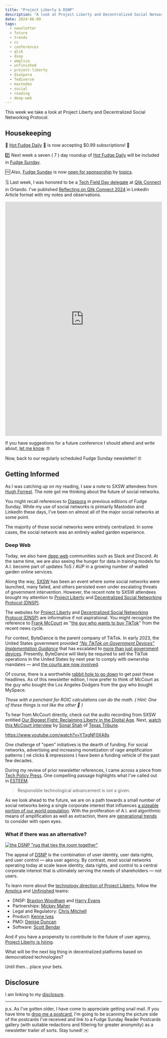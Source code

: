 ```yaml
---
title: "Project Liberty & DSNP"
description: "A look at Project Liberty and Decentralized Social Networking Protocol"
date: 2024-06-09
tags: 
  - newsletter
  - future
  - trends
  - cc
  - conferences
  - qlik
  - dsnp
  - amplica
  - unfinished
  - project-liberty
  - diaspora
  - fediverse
  - mastodon
  - social
  - reading
  - deep-web
---
```

This week we take a look at Project Liberty and Decentralized Social Networking Protocol.

## Housekeeping

🚨 [Hot Fudge Daily](https://hot.fudge.org) 🚨 is now accepting $0.99 subscriptions! 🎉

7️⃣ Next week a seven ( 7 ) day roundup of [Hot Fudge Daily](https://hot.fudge.org) will be included in [Fudge Sunday](/).

🆓 Also, [Fudge Sunday](/) is now [open for sponsorship](/sponsorship/) by [topics](/topics/).

🗓️ Last week, I was honored to be a [Tech Field Day delegate](https://techfieldday.com/people/jay-cuthrell/) at [Qlik Connect](https://www.qlikconnect.com/) in Orlando. I've published [Reflecting on Qlik Connect 2024](https://www.linkedin.com/pulse/reflecting-qlik-connect-2024-jay-cuthrell-p7gpe/) in LinkedIn Article format with my notes and observations.

<iframe src="https://www.linkedin.com/embed/feed/update/urn:li:share:7204455900105887744" height="751" width="504" frameborder="0" allowfullscreen="" title="Embedded post"></iframe>

If you have suggestions for a future conference I should attend and write about, [let me know](https://cuthrell.consulting/contact/). 🤓

Now, back to our regularly scheduled Fudge Sunday newsletter! 🤓

## Getting Informed

As I was catching up on my reading, I saw a note to SXSW attendees from [Hugh Forrest](https://www.linkedin.com/in/hughforrest/). The note got me thinking about the future of social networks.

You might recall references to [Diaspora](/topics/diaspora) in previous editions of Fudge Sunday. While my use of social networks is primarily Mastodon and LinkedIn these days, I've been on almost all of the major social networks at some point.

The majority of those social networks were entirely centralized. In some cases, the social network was an entirely walled garden experience.

### Deep Web

Today, we also have [deep web](/topics/deep-web) communities such as Slack and Discord. At the same time, we are also seeing the hunger for data in training models for A.I. become part of updates ToS / AUP in a growing number of walled garden online services.

Along the way, [SXSW](/topics/sxsw) has been an event where some social networks were launched, many failed, and others persisted even under escalating threats of government intervention. However, the recent note to SXSW attendees brought my attention to [Project Liberty](https://projectliberty.io) and [Decentralized Social Networking Protocol (DNSP)](https://dsnp.org).

The websites for [Project Liberty](https://projectliberty.io) and [Decentralized Social Networking Protocol (DNSP)](https://dsnp.org) are informative if not aspirational. You might recognize the reference to [Frank McCourt](https://en.wikipedia.org/wiki/Frank_McCourt_(executive)) as "[the guy who wants to buy TikTok](https://www.projectliberty.io/news/frank-mccourt-organizing-a-people-s-bid-to-acquire-tiktok)" from the recent news cycle.

For context, ByteDance is the parent company of TikTok. In early 2023, the United States government provided _[“No TikTok on Government Devices” Implementation Guidance](https://www.whitehouse.gov/wp-content/uploads/2023/02/M-23-13-No-TikTok-on-Government-Devices-Implementation-Guidance_final.pdf)_ that has escalated to [more than just government devices](https://www.congress.gov/bill/118th-congress/house-bill/815). Presently, ByteDance will likely be required to sell the TikTok operations in the United States by next year to comply with ownership mandates — and [the courts are now involved](https://www.techpolicy.press/tracker/protecting-americans-from-foreign-adversary-controlled-applications-act-hr-7521/).

Of course, there is a worthwhile [rabbit hole to go down](https://www.mccourt.com/category/business-type/project-liberty/) to get past these headlines. As of this newsletter edition, I now prefer to think of McCourt as the guy who bought the Los Angeles Dodgers from the guy who bought MySpace.

_Those with a penchant for ROIC calculations can do the math._
_( Hint: One of these things is not like the other 🤣 )_

To hear from McCourt directly, check out the audio recording from SXSW entitled [Our Biggest Fight: Reclaiming Liberty in the Digital Age](https://schedule.sxsw.com/2024/events/PP143826). Next, [watch this McCourt interview](https://www.youtube.com/watch?v=YTxgNF0XA8s) by [Sonal Shah](https://www.linkedin.com/in/srshah68/) of [Texas Tribune](https://www.texastribune.org/support).

https://www.youtube.com/watch?v=YTxgNF0XA8s

One challenge of "open" initiatives is the dearth of funding. For social networks, advertising and increasing monetization of rage amplification patterns ( né clicks & impressions ) have been a funding vehicle of the past few decades.

During my review of prior newsletter references, I came across a piece from [Tech Policy Press](https://www.techpolicy.press/can-disruptive-technology-be-responsible-in-2024-and-beyond/). One compelling passage highlights what I've called out in [ESTEEM](/archive/esteem-is-stem-plus-ethics-plus-empathy/).

> Responsible technological advancement is not a given.

As we look ahead to the future, we are on a path towards a small number of social networks being a single corporate interest that influences [a sizeable portion of our world population](https://www.statista.com/statistics/268136/top-15-countries-based-on-number-of-facebook-users/). With the proliferation of A.I. and algorithmic means of amplification as well as extraction, there are [generational trends](https://www.projectliberty.io/insight-report-ii) to consider with open eyes.

### What if there was an alternative?

[![the DSNP "rug that ties the room together"](/assets/images/screenshots/2024-06-09-13-21-14.png)](https://dsnp.org/introducing-dsnp.html)

The appeal of [DSNP](https://dsnp.org/introducing-dsnp.html) is the combination of user identity, user data rights, and user control — aka user agency. By contrast, most social networks operating today at scale leave identity, data rights, and control to a central corporate interest that is ultimately serving the needs of shareholders — not users.

To learn more about the [technology direction of Project Liberty](https://www.projectliberty.io/labs), follow the [Amplica](https://www.linkedin.com/search/results/people/?currentCompany=%5B%2293182434%22%5D&origin=COMPANY_PAGE_CANNED_SEARCH) and [Unfinished](https://www.linkedin.com/search/results/people/?currentCompany=%5B%2270979990%22%5D&origin=COMPANY_PAGE_CANNED_SEARCH) teams:

- DNSP: [Braxton Woodham](https://www.linkedin.com/in/braxton-woodham/) and [Harry Evans](https://www.linkedin.com/in/harry-evans-/)
- Partnerships: [Mickey Maher](https://www.linkedin.com/in/mickey-maher-507b775/)
- Legal and Regulatory: [Chris Mitchell](https://www.linkedin.com/in/cmmitchellesq/)
- Product: [Kenne Ives](https://www.linkedin.com/in/kenneives/)
- PMO: [Denise Duncan](https://www.linkedin.com/in/denisecduncan/)
- Software: [Scott Bendar](https://www.linkedin.com/in/scott-bendar/)

And if you have a propensity to contribute to the future of user agency, [Project Liberty is hiring](https://www.projectliberty.io/careers).

What will be the next big thing in decentralized platforms based on democratized technologies?

Until then... place your bets.

## Disclosure

I am linking to my [disclosure](https://jaycuthrell.com/disclosure/).

***

p.s. As I've gotten older, I have come to appreciate getting snail mail. If you have time to [drop me a postcard](https://jaycuthrell.com/contact), I'm going to be scanning the picture side of the postcards I've received and link to a Fudge Sunday Reader Postcards gallery (with suitable redactions and filtering for greater anonymity) as a newsletter trailer of sorts. Stay tuned! ✉️